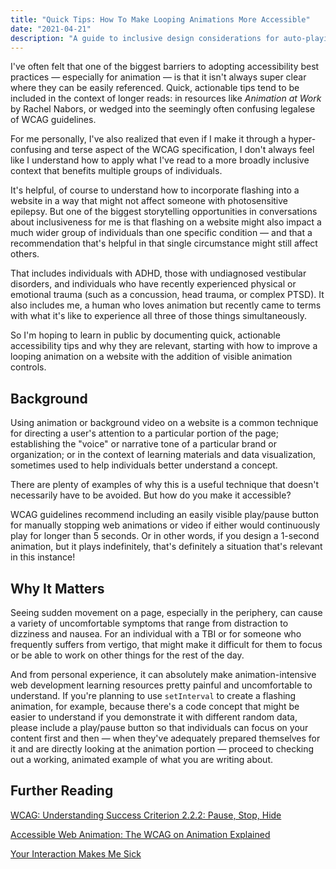 ```yaml
---
title: "Quick Tips: How To Make Looping Animations More Accessible"
date: "2021-04-21"
description: "A guide to inclusive design considerations for auto-playing or infinitely looping animations"
---
```


I've often felt that one of the biggest barriers to adopting accessibility best practices — especially for animation — is that it isn't always super clear where they can be easily referenced. Quick, actionable tips tend to be included in the context of longer reads: in resources like _Animation at Work_ by Rachel Nabors, or wedged into the seemingly often confusing legalese of WCAG guidelines.

For me personally, I've also realized that even if I make it through a hyper-confusing and terse aspect of the WCAG specification, I don't always feel like I understand how to apply what I've read to a more broadly inclusive context that benefits multiple groups of individuals.

It's helpful, of course to understand how to incorporate flashing into a website in a way that might not affect someone with photosensitive epilepsy. But one of the biggest storytelling opportunities in conversations about inclusiveness for me is that flashing on a website might also impact a much wider group of individuals than one specific condition — and that a recommendation that's helpful in that single circumstance might still affect others.

That includes individuals with ADHD, those with undiagnosed vestibular disorders, and individuals who have recently experienced physical or emotional trauma (such as a concussion, head trauma, or complex PTSD). It also includes me, a human who loves animation but recently came to terms with what it's like to experience all three of those things simultaneously.

So I'm hoping to learn in public by documenting quick, actionable accessibility tips and why they are relevant, starting with how to improve a looping animation on a website with the addition of visible animation controls.

## Background

Using animation or background video on a website is a common technique for directing a user's attention to a particular portion of the page; establishing the "voice" or narrative tone of a particular brand or organization; or in the context of learning materials and data visualization, sometimes used to help individuals better understand a concept.

There are plenty of examples of why this is a useful technique that doesn't necessarily have to be avoided. But how do you make it accessible?

WCAG guidelines recommend including an easily visible play/pause button for manually stopping web animations or video if either would continuously play for longer than 5 seconds. Or in other words, if you design a 1-second animation, but it plays indefinitely, that's definitely a situation that's relevant in this instance!

## Why It Matters

Seeing sudden movement on a page, especially in the periphery, can cause a variety of uncomfortable symptoms that range from distraction to dizziness and nausea. For an individual with a TBI or for someone who frequently suffers from vertigo, that might make it difficult for them to focus or be able to work on other things for the rest of the day.

And from personal experience, it can absolutely make animation-intensive web development learning resources pretty painful and uncomfortable to understand. If you're planning to use `setInterval` to create a flashing animation, for example, because there's a code concept that might be easier to understand if you demonstrate it with different random data, please include a play/pause button so that individuals can focus on your content first and then — when they've adequately prepared themselves for it and are directly looking at the animation portion — proceed to checking out a working, animated example of what you are writing about.

## Further Reading

[WCAG: Understanding Success Criterion 2.2.2: Pause, Stop, Hide](https://www.w3.org/WAI/WCAG21/Understanding/pause-stop-hide.html)

[Accessible Web Animation: The WCAG on Animation Explained](https://css-tricks.com/accessible-web-animation-the-wcag-on-animation-explained/)

[Your Interaction Makes Me Sick](https://source.opennews.org/articles/motion-sick/)
